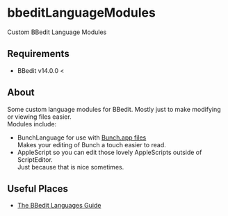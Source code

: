 # bbeditLanguageModules
 Custom BBedit Language Modules

## Requirements
- BBedit v14.0.0 < 

## About
Some custom language modules for BBedit.
Mostly just to make modifying or viewing files easier.  
Modules include: 
- BunchLanguage for use with [Bunch.app files](https://bunchapp.co)  
	Makes your editing of Bunch a touch easier to read.
- AppleScript so you can edit those lovely AppleScripts outside of ScriptEditor.  
	Just because that is nice sometimes.
	
## Useful Places
- [The BBedit Languages Guide](https://www.barebones.com/support/develop/clm.html)